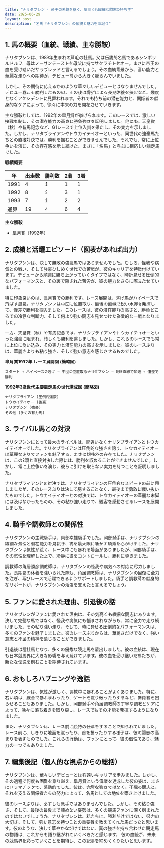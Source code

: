 ```yaml
---
title: "ナリタブシン - 帝王の系譜を継ぐ、気高くも繊細な闘志の持ち主"
date: 2025-06-29
layout: post
description: "名馬『ナリタブシン』の伝説と魅力を深堀り"
---
```


## 1. 馬の概要（血統、戦績、主な勝鞍）

ナリタブシンは、1989年生まれの芦毛の牡馬。父は伝説的名馬であるシンボリルドルフ、母はノーザンテーストを母父に持つサクラチトセオー。まさに帝王の血を受け継いだサラブレッドと言えるでしょう。その血統背景から、高い能力と華麗な走りへの期待が、デビュー前から大きく膨らんでいました。

しかし、その期待に応えるかのような華々しいデビューとはなりませんでした。デビュー戦こそ勝利したものの、その後は骨折による長期休養を挟むなど、幾度となくアクシデントに見舞われます。それでも持ち前の潜在能力と、関係者の献身的なケアによって、徐々に本来の力を開花させていきます。

主な勝鞍としては、1992年の皐月賞が挙げられます。このレースでは、激しい接戦を制し、その潜在能力の高さと勝負強さを証明しました。他にも、天皇賞（秋）や有馬記念など、G1レースで上位入賞を果たし、その実力を示しました。しかし、ナリタブライアンやトウカイテイオーといった、同世代の強豪馬たちとの直接対決では、勝利を掴むことができませんでした。それでも、常に上位争いを演じ、その存在感を示し続けた、まさに「名馬」と呼ぶに相応しい競走馬でした。

**戦績概要**

| 年 | 出走数 | 勝利数 | 2着 | 3着 |
|---|---|---|---|---|
| 1991 | 4 | 1 | 1 | 1 |
| 1992 | 8 | 2 | 3 | 1 |
| 1993 | 7 | 1 | 2 | 2 |
| 通算 | 19 | 4 | 6 | 4 |

**主な勝鞍**

* 皐月賞（1992年）


## 2. 成績と活躍エピソード（図表があれば出力）

ナリタブシンは、決して無敗の強豪馬ではありませんでした。むしろ、怪我や病気との戦い、そして強豪ひしめく世代での苦戦が、彼のキャリアを特徴付けています。デビューから順調に勝ち上がっていくタイプではなく、時折見せる圧倒的なパフォーマンスと、その裏で隠された苦労が、彼の魅力をさらに際立たせていました。

特に印象深いのは、皐月賞での勝利です。レース展開は、逃げ馬がハイペースで飛ばす展開。ナリタブシンは中団に位置取り、最後の直線で鋭い末脚を発揮して、僅差で勝利を掴みました。このレースは、彼の潜在能力の高さと、勝負どころでの冷静な判断力、そして何より強い闘志を見せつけた象徴的な一戦となりました。

一方、天皇賞（秋）や有馬記念では、ナリタブライアンやトウカイテイオーといった強豪に阻まれ、惜しくも勝利を逃しました。しかし、これらのレースでも常に上位に食い込み、その実力と潜在能力の高さを示しました。彼のレースぶりは、華麗さよりも粘り強さ、そして強い意志を感じさせるものでした。


**皐月賞1992年 レース展開図 (簡略図)**

```
スタート → ハイペースの逃げ → 中団に位置取るナリタブシン → 最終直線で加速 → 僅差で勝利
```

**1992年3歳世代主要競走馬の世代構成図 (簡略図)**

```
ナリタブライアン (圧倒的強豪)
トウカイテイオー (強豪)
ナリタブシン (強豪)
その他 (多くの有力馬)
```



## 3. ライバル馬との対決

ナリタブシンにとって最大のライバルは、間違いなくナリタブライアンとトウカイテイオーでした。ナリタブライアンは圧倒的な強さを誇り、トウカイテイオーは華麗な走りでファンを魅了する、まさに規格外の存在でした。ナリタブシンは、この2頭と直接対決した際には、勝利を収めることができませんでした。しかし、常に上位争いを演じ、彼らに引けを取らない実力を持つことを証明しました。

ナリタブライアンとの対決では、ナリタブライアンの圧倒的なスピードの前に屈しましたが、そのレースぶりは決して臆することなく、最後まで勇敢に戦い抜いたものでした。トウカイテイオーとの対決では、トウカイテイオーの華麗な末脚には及ばなかったものの、その粘り強い走りで、観客を感動させるレースを展開しました。


## 4. 騎手や調教師との関係性

ナリタブシンの主戦騎手は、岡部幸雄騎手でした。岡部騎手は、ナリタブシンの繊細な気性と潜在能力を見抜き、彼を最大限に活かす騎乗を心がけました。ナリタブシンは気性が荒く、レース中にも暴れる場面がありましたが、岡部騎手は、その気性を理解した上で、冷静に彼をコントロールし、勝利に導きました。

調教師の角居勝彦調教師は、ナリタブシンの怪我や病気への対応に尽力しました。長期間の休養を強いられた際も、角居調教師は、ナリタブシンの回復に全力を注ぎ、再びレースで活躍できるようサポートしました。騎手と調教師の献身的なサポートが、ナリタブシンの活躍を支えたと言えるでしょう。


## 5. ファンに愛された理由、引退後の話

ナリタブシンがファンに愛された理由は、その気高くも繊細な闘志にあります。決して完璧な馬ではなく、怪我や病気にも悩まされながらも、常に全力で走り続けました。その粘り強い走り、そして、時に見せる圧倒的なパフォーマンスは、多くのファンを魅了しました。彼のレースぶりからは、華麗さだけでなく、強い意志と不屈の精神を感じることができました。

引退後は種牡馬となり、多くの優秀な競走馬を輩出しました。彼の血統は、現在も日本競馬界に大きな影響を与え続けています。彼の血を受け継いだ馬たちが、新たな伝説を刻むことを期待されています。


## 6. おもしろハプニングや逸話

ナリタブシンは、気性が激しく、調教中に暴れることがよくありました。特に、若い頃は、厩舎で暴れまわったり、ゲートを蹴り破ったりするなど、関係者を困らせることもありました。しかし、岡部騎手や角居調教師の丁寧な調教とケアによって、徐々に落ち着きを取り戻し、レースでもその才能を発揮するようになりました。

また、ナリタブシンは、レース前に独特の仕草をすることで知られていました。レース前に、しきりに地面を蹴ったり、首を振ったりする様子は、彼の闘志の高まりを表すものでした。これらの行動は、ファンにとって、彼の個性であり、魅力の一つでもありました。


## 7. 編集後記（個人的な視点からの総括）

ナリタブシンは、華々しいデビューとは程遠いキャリアを歩みました。しかし、その過程で何度も困難を乗り越え、皐月賞という偉業を達成した彼の姿は、まさにドラマチックで、感動的でした。彼は、完璧な強さではなく、不屈の闘志と、それを支える関係者たちの努力によって、名馬としての地位を築き上げました。

彼のレースぶりは、必ずしも派手ではありませんでした。しかし、その粘り強さ、そして、最後の最後まで諦めない姿勢は、多くの競馬ファンに深く刻まれたのではないでしょうか。ナリタブシンは、私たちに、勝利だけではない、努力の大切さ、そして、強い意志を持つことの重要性を教えてくれた馬だったと思います。彼のような、決して華やかなだけではない、真の強さを持ち合わせた競走馬の物語は、これからも語り継がれていくべきだと感じます。  彼の血統が、未来の競馬界を彩っていくことを期待し、この記事を締めくくりたいと思います。
